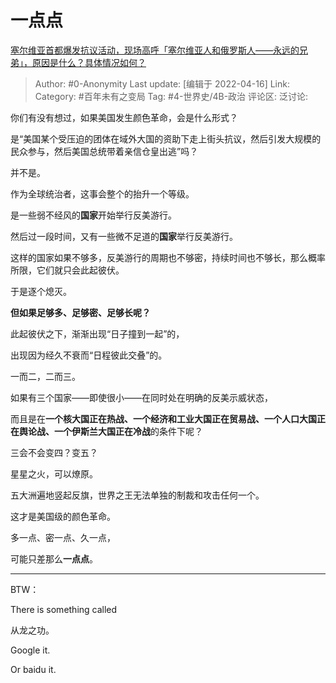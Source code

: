 # 一点点
[塞尔维亚首都爆发抗议活动，现场高呼「塞尔维亚人和俄罗斯人——永远的兄弟」，原因是什么？具体情况如何？](https://www.zhihu.com/question/528324303/answer/2442897995)

> Author: #0-Anonymity
> Last update: [编辑于 2022-04-16]
> Link:
> Category: #百年未有之变局
> Tag: #4-世界史/4B-政治
> 评论区:
> 泛讨论:

你们有没有想过，如果美国发生颜色革命，会是什么形式？

是“美国某个受压迫的团体在域外大国的资助下走上街头抗议，然后引发大规模的民众参与，然后美国总统带着亲信仓皇出逃”吗？

并不是。

作为全球统治者，这事会整个的抬升一个等级。

是一些弱不经风的**国家**开始举行反美游行。

然后过一段时间，又有一些微不足道的**国家**举行反美游行。

这样的国家如果不够多，反美游行的周期也不够密，持续时间也不够长，那么概率所限，它们就只会此起彼伏。

于是逐个熄灭。

**但如果足够多、足够密、足够长呢？**

此起彼伏之下，渐渐出现“日子撞到一起”的，

出现因为经久不衰而“日程彼此交叠”的。

一而二，二而三。

如果有三个国家——即使很小——在同时处在明确的反美示威状态，

而且是在**一个核大国正在热战、一个经济和工业大国正在贸易战、一个人口大国正在舆论战、一个伊斯兰大国正在冷战**的条件下呢？

三会不会变四？变五？

星星之火，可以燎原。

五大洲遍地竖起反旗，世界之王无法单独的制裁和攻击任何一个。

这才是美国级的颜色革命。

多一点、密一点、久一点，

可能只差那么**一点点**。

---

BTW：

There is something called

从龙之功。

Google it.

Or baidu it.
